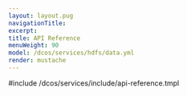 ```yaml
---
layout: layout.pug
navigationTitle:
excerpt:
title: API Reference
menuWeight: 90
model: /dcos/services/hdfs/data.yml
render: mustache
---
```


#include /dcos/services/include/api-reference.tmpl
